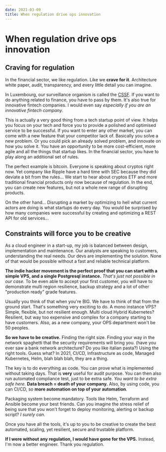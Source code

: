 ```yaml
---
date: 2021-03-09
title: When regulation drive ops innovation
---
```


# When regulation drive ops innovation

## Craving for regulation

In the financial sector, we like regulation. Like we **crave for it**.
Architecture white paper, audit, transparency, and every little detail you can imagine.

In Luxembourg, our surveillance organism is called the [CSSF](https://www.cssf.lu/en/).
If you want to do anything related to finance, you have to pass by them.
It's also true for innovative fintech companies.
I would even say *especially if you are an innovative fintech company*. 

This is actually a very good thing from a tech startup point of view.
It helps you focus on your tech and force you to provide a polished and optimised service to be successful.
If you want to enter any other market, you can come with a new feature that your competitor lack of.
Basically you solve a new problem.
Or you could pick an already solved problem, and innovate on how you solve it.
You have an opportunity to be more cost-efficient, more agile and all the things that startup likes.
In the financial sector, you have to play along an additional set of rules.

The perfect example is bitcoin. Everyone is speaking about cryptos right now.
Yet company like Ripple have a hard time with SEC because they did deviate a bit from the rules...
We start to hear about cryptos ETF and more traditional financial products only now because of regulation.
In the end, you can create new features, but not a whole new range of disrupting products.

On the other hand... Disrupting a market by optimizing to hell what current actors are doing is what startups do every day.
You would be surprised by how many companies were successful by creating and optimizing a REST API for old services...


## Constraints will force you to be creative

As a cloud engineer in a start-up, my job is balanced between design, implementation and maintenance.
Our analysts are speaking to customers, understanding the real needs.
Our devs are implementing the solution.
None of that would be possible without a fast and reliable technical platform.

**The indie hacker movement is the perfect proof that you can start with a simple VPS, and a single Postgresql instance.**
_That's just not possible in our case._
To be even able to accept your first customer, you will have to demonstrate multi region resilience, backup strategy and a lot of other "production ready" grade features.

Usually you think of that when you're BIG.
We have to think of that from the ground start.
That's something very exciting to do.
A mono instance VPS? Simple, flexible, but not resilient enough.
Multi cloud Hybrid Kubernetes? Resilient, but way too expensive and complex for a company starting to have customers.
Also, as a new company, your OPS department won't be 50 peoples.

**So we have to be creative.**
Finding the right size.
Finding your way in the network spaghetti that the security requirements will bring you.
(have you ever saw a bank network architecture? Do you like italian pasta?)
Using the right tools.
Guess what? In 2021, CI/CD, Infrastructure as code, Managed Kubernetes, Helm, blah blah blah, they are a thing.

The key is to do everything as code.
You can prove what is implemented without taking days.
That is **very** useful for audit purpose.
You can then also run automated compliance test, just to be extra safe.
*You want to be extra safe here.*
**Data breach = death of your company.**
Also, by using code, you can CI/CD, so **more automation on top of your automation**.

Packaging system become mandatory. Tools like Helm, Terraform and Ansible become your best friends.
Can you imagine the stress relief of being sure that you won't forget to deploy monitoring, alerting or backup script?
_I surely can._

Once you have all the tools, it's up to you to be creative to create the best automated, scaling, yet resilient, secure and trustable platform.

**If I were without any regulation, I would have gone for the VPS.**
Instead, I'm now a better engineer. Thank you regulation.